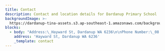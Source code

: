 ```yaml
---
title: Contact
description: Contact and location details for Dardanup Primary School
backgroundImage: >-
  https://dardanup-tina-assets.s3.ap-southeast-1.amazonaws.com/background-images/wood-work.jpg
blocks:
  - body: "Address:\_Hayward St, Dardanup WA 6236\n\nPhone Number:\_08 9728 2060\n\nEmail:\_[dardanup.ps@education.wa.edu.au](mailto:dardanup.ps@education.wa.edu.au)\n"
    address: 'Hayward St, Dardanup WA 6236'
    _template: contact
---
```


